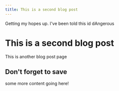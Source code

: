 ```yaml
---
title: This is a second blog post
---
```


Getting my hopes up. I've been told this id dAngerous

# This is a second blog post

This is another blog post page

## Don't forget to save

some more content going here!
